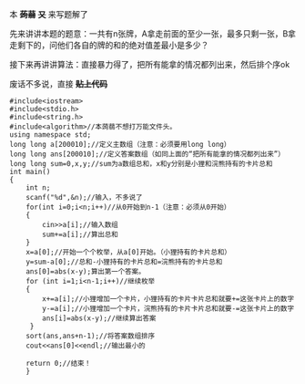 本 **~~蒟蒻~~** **~~又~~** 来写题解了

先来讲讲本题的题意：一共有n张牌，A拿走前面的至少一张，最多只剩一张，B拿走剩下的，问他们各自的牌的和的绝对值差最小是多少？

接下来再讲讲算法：直接暴力得了，把所有能拿的情况都列出来，然后排个序ok

废话不多说，直接 **~~贴上代码~~**
    
```
#include<iostream>
#include<stdio.h>
#include<string.h>
#include<algorithm>//本蒟蒻不想打万能文件头。
using namespace std;
long long a[200010];//定义主数组（注意：必须要用long long）
long long ans[200010];//定义答案数组（如同上面的“把所有能拿的情况都列出来”）
long long sum=0,x,y;//sum为a数组总和，x和y分别是小狸和浣熊持有的卡片总和
int main()
{
	int n;
	scanf("%d",&n);//输入，不多说了
	for(int i=0;i<n;i++)//从0开始到n-1（注意：必须从0开始）
    {
        cin>>a[i];//输入数组
        sum+=a[i];//算出总和
    }
    x=a[0];//开始一个个枚举，从a[0]开始。（小狸持有的卡片总和）
    y=sum-a[0];//总和-小狸持有的卡片总和=浣熊持有的卡片总和
    ans[0]=abs(x-y);算出第一个答案。
    for (int i=1;i<n-1;i++)//继续枚举
    {
        x+=a[i];//小狸增加一个卡片，小狸持有的卡片卡片总和就要+=这张卡片上的数字
        y-=a[i];//小狸增加一个卡片，浣熊持有的卡片卡片总和就要-=这张卡片上的数字
        ans[i]=abs(x-y);//继续算出答案
     }
    sort(ans,ans+n-1);//将答案数组排序
    cout<<ans[0]<<endl;//输出最小的

    return 0;//结束！
	}
```
